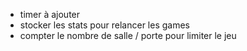 - timer à ajouter
- stocker les stats pour relancer les games
- compter le nombre de salle / porte pour limiter le jeu
